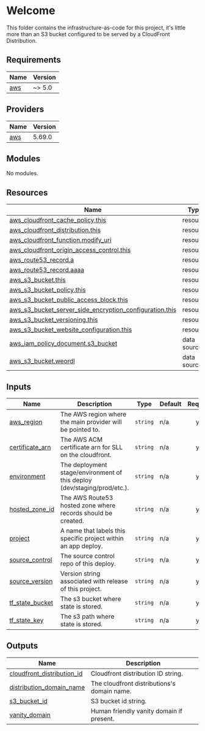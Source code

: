# Welcome

This folder contains the infrastructure-as-code for this project, it's little more than an S3 bucket configured to be served by a CloudFront Distribution.

<!-- BEGIN_TF_DOCS -->
## Requirements

| Name | Version |
|------|---------|
| <a name="requirement_aws"></a> [aws](#requirement\_aws) | ~> 5.0 |

## Providers

| Name | Version |
|------|---------|
| <a name="provider_aws"></a> [aws](#provider\_aws) | 5.69.0 |

## Modules

No modules.

## Resources

| Name | Type |
|------|------|
| [aws_cloudfront_cache_policy.this](https://registry.terraform.io/providers/hashicorp/aws/latest/docs/resources/cloudfront_cache_policy) | resource |
| [aws_cloudfront_distribution.this](https://registry.terraform.io/providers/hashicorp/aws/latest/docs/resources/cloudfront_distribution) | resource |
| [aws_cloudfront_function.modify_uri](https://registry.terraform.io/providers/hashicorp/aws/latest/docs/resources/cloudfront_function) | resource |
| [aws_cloudfront_origin_access_control.this](https://registry.terraform.io/providers/hashicorp/aws/latest/docs/resources/cloudfront_origin_access_control) | resource |
| [aws_route53_record.a](https://registry.terraform.io/providers/hashicorp/aws/latest/docs/resources/route53_record) | resource |
| [aws_route53_record.aaaa](https://registry.terraform.io/providers/hashicorp/aws/latest/docs/resources/route53_record) | resource |
| [aws_s3_bucket.this](https://registry.terraform.io/providers/hashicorp/aws/latest/docs/resources/s3_bucket) | resource |
| [aws_s3_bucket_policy.this](https://registry.terraform.io/providers/hashicorp/aws/latest/docs/resources/s3_bucket_policy) | resource |
| [aws_s3_bucket_public_access_block.this](https://registry.terraform.io/providers/hashicorp/aws/latest/docs/resources/s3_bucket_public_access_block) | resource |
| [aws_s3_bucket_server_side_encryption_configuration.this](https://registry.terraform.io/providers/hashicorp/aws/latest/docs/resources/s3_bucket_server_side_encryption_configuration) | resource |
| [aws_s3_bucket_versioning.this](https://registry.terraform.io/providers/hashicorp/aws/latest/docs/resources/s3_bucket_versioning) | resource |
| [aws_s3_bucket_website_configuration.this](https://registry.terraform.io/providers/hashicorp/aws/latest/docs/resources/s3_bucket_website_configuration) | resource |
| [aws_iam_policy_document.s3_bucket](https://registry.terraform.io/providers/hashicorp/aws/latest/docs/data-sources/iam_policy_document) | data source |
| [aws_s3_bucket.weordl](https://registry.terraform.io/providers/hashicorp/aws/latest/docs/data-sources/s3_bucket) | data source |

## Inputs

| Name | Description | Type | Default | Required |
|------|-------------|------|---------|:--------:|
| <a name="input_aws_region"></a> [aws\_region](#input\_aws\_region) | The AWS region where the main provider will be pointed to. | `string` | n/a | yes |
| <a name="input_certificate_arn"></a> [certificate\_arn](#input\_certificate\_arn) | The AWS ACM certificate arn for SLL on the cloudfront. | `string` | n/a | yes |
| <a name="input_environment"></a> [environment](#input\_environment) | The deployment stage/environment of this deploy (dev/staging/prod/etc.). | `string` | n/a | yes |
| <a name="input_hosted_zone_id"></a> [hosted\_zone\_id](#input\_hosted\_zone\_id) | The AWS Route53 hosted zone where records should be created. | `string` | n/a | yes |
| <a name="input_project"></a> [project](#input\_project) | A name that labels this specific project within an app deploy. | `string` | n/a | yes |
| <a name="input_source_control"></a> [source\_control](#input\_source\_control) | The source control repo of this deploy. | `string` | n/a | yes |
| <a name="input_source_version"></a> [source\_version](#input\_source\_version) | Version string associated with release of this project. | `string` | n/a | yes |
| <a name="input_tf_state_bucket"></a> [tf\_state\_bucket](#input\_tf\_state\_bucket) | The s3 bucket where state is stored. | `string` | n/a | yes |
| <a name="input_tf_state_key"></a> [tf\_state\_key](#input\_tf\_state\_key) | The s3 path where state is stored. | `string` | n/a | yes |

## Outputs

| Name | Description |
|------|-------------|
| <a name="output_cloudfront_distribution_id"></a> [cloudfront\_distribution\_id](#output\_cloudfront\_distribution\_id) | Cloudfront distribution ID string. |
| <a name="output_distribution_domain_name"></a> [distribution\_domain\_name](#output\_distribution\_domain\_name) | The cloudfront distributions's domain name. |
| <a name="output_s3_bucket_id"></a> [s3\_bucket\_id](#output\_s3\_bucket\_id) | S3 bucket id string. |
| <a name="output_vanity_domain"></a> [vanity\_domain](#output\_vanity\_domain) | Human friendly vanity domain if present. |
<!-- END_TF_DOCS --> 